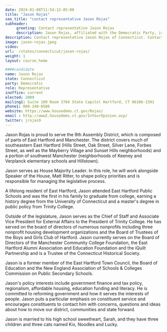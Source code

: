 ```yaml
---
date: 2024-01-08T11:54:12-05:00
title: "Jason Rojas"
seo_title: "contact representative Jason Rojas"
subheader:
     greeting: Contact representative Jason Rojas
     description: Jason Rojas, affiliated with the Democratic Party, is a member of the Connecticut House of Representatives, representing District 9. He began his term in 2009, and his current tenure is scheduled to conclude on January 8, 2025.
description: Contact representative Jason Rojas of Connecticut. Contact information for Jason Rojas includes email address, phone number, and mailing address.
image: jason-rojas.jpeg
video:
url:  /states/connecticut/jason-rojas/
weight: 1
layout: course_home

####candidate
name: Jason Rojas
state: Connecticut
party: Democratic
role: Representative
inoffice: current
elected: 2009
mailing1: Suite 109 Room 3704 State Capitol Hartford, CT 06106-1591
phone1: 860-240-8586
website: https://www.housedems.ct.gov/Rojas/
email : http://www2.housedems.ct.gov/InYourOpinion.asp/
twitter: jrojas9
---
```


Jason Rojas is proud to serve the 9th Assembly District, which is composed of parts of East Hartford and Manchester. The district covers much of southeastern East Hartford (Hills Street, Oak Street, Silver Lane, Forbes Street, as well as the Mayberry Village and Sunset Hills neighborhoods) and a portion of southwest Manchester (neighborhoods of Keeney and Verplanck elementary schools and Hillstown).

Jason serves as House Majority Leader. In this role, he will work alongside Speaker of the House, Matt Ritter, to shape policy priorities and is responsible for managing the legislative process.

A lifelong resident of East Hartford, Jason attended East Hartford Public Schools and was the first in his family to graduate from college, earning a history degree from the University of Connecticut and a master's degree in public policy from Trinity College.

Outside of the legislature, Jason serves as the Chief of Staff and Associate Vice President for External Affairs to the President of Trinity College. He has served on the board of directors of numerous nonprofits including three nonprofit housing development organizations and the Board of Trustees of the Boys and Girls Club of Hartford. Jason currently serves on the Board of Directors of the Manchester Community College Foundation, the East Hartford Alumni Association and Education Foundation and the iQuilt Partnership and is a Trustee of the Connecticut Historical Society.

Jason is a former member of the East Hartford Town Council, the Board of Education and the New England Association of Schools & Colleges Commission on Public Secondary Schools.

Jason's policy interests include government finance and tax policy, regionalism, affordable housing, education funding and literacy. He is committed to reforming government and how it serves the interests of people. Jason puts a particular emphasis on constituent service and encourages constituents to contact him with concerns, questions and ideas about how to move our district, communities and state forward.

Jason is married to his high school sweetheart, Sarah, and they have three children and three cats named Kix, Noodles and Lucky.
